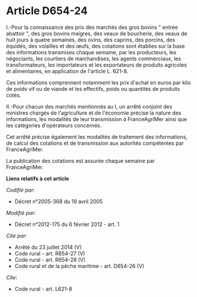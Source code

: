 # Article D654-24

I.-Pour la connaissance des prix des marchés des gros bovins " entrée abattoir ", des gros bovins maigres, des veaux de
boucherie, des veaux de huit jours à quatre semaines, des ovins, des caprins, des porcins, des équidés, des volailles et des
œufs, des cotations sont établies sur la base des informations transmises chaque semaine, par les producteurs, les
négociants, les courtiers de marchandises, les agents commerciaux, les transformateurs, les importateurs et les exportateurs
de produits agricoles et alimentaires, en application de l'article L. 621-8.

Ces informations comprennent notamment les prix d'achat en euros par kilo de poids vif ou de viande et les effectifs, poids
ou quantités de produits cotés. 

II.-Pour chacun des marchés mentionnés au I, un arrêté conjoint des ministres chargés de l'agriculture et de l'économie
précise la nature des informations, les modalités de leur transmission à FranceAgriMer ainsi que les catégories d'opérateurs
concernés. 

Cet arrêté précise également les modalités de traitement des informations, de calcul des cotations et de transmission aux
autorités compétentes par FranceAgriMer. 

La publication des cotations est assurée chaque semaine par FranceAgriMer.

**Liens relatifs à cet article**

_Codifié par_:

  - Décret n°2005-368 du 19 avril 2005

_Modifié par_:

  - Décret n°2012-175 du 6 février 2012 - art. 1

_Cité par_:

  - Arrêté du 23 juillet 2014 (V)
  - Code rural - art. R654-27 (V)
  - Code rural - art. R654-28 (V)
  - Code rural et de la pêche maritime - art. D654-26 (V)

_Cite_:

  - Code rural - art. L621-8

